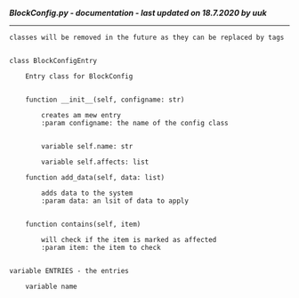 ***BlockConfig.py - documentation - last updated on 18.7.2020 by uuk***
___

    classes will be removed in the future as they can be replaced by tags


    class BlockConfigEntry
        
        Entry class for BlockConfig


        function __init__(self, configname: str)
            
            creates am mew entry
            :param configname: the name of the config class


            variable self.name: str

            variable self.affects: list

        function add_data(self, data: list)
            
            adds data to the system
            :param data: an lsit of data to apply


        function contains(self, item)
            
            will check if the item is marked as affected
            :param item: the item to check


    variable ENTRIES - the entries

        variable name